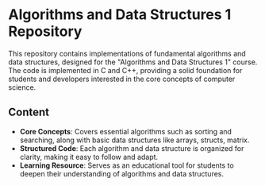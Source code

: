 # Algorithms and Data Structures 1 Repository
This repository contains implementations of fundamental algorithms and data structures, designed for the "Algorithms and Data Structures 1" course. The code is implemented in C and C++, providing a solid foundation for students and developers interested in the core concepts of computer science.

## Content
- **Core Concepts**: Covers essential algorithms such as sorting and searching, along with basic data structures like arrays, structs, matrix.
- **Structured Code**: Each algorithm and data structure is organized for clarity, making it easy to follow and adapt.
- **Learning Resource**: Serves as an educational tool for students to deepen their understanding of algorithms and data structures.
